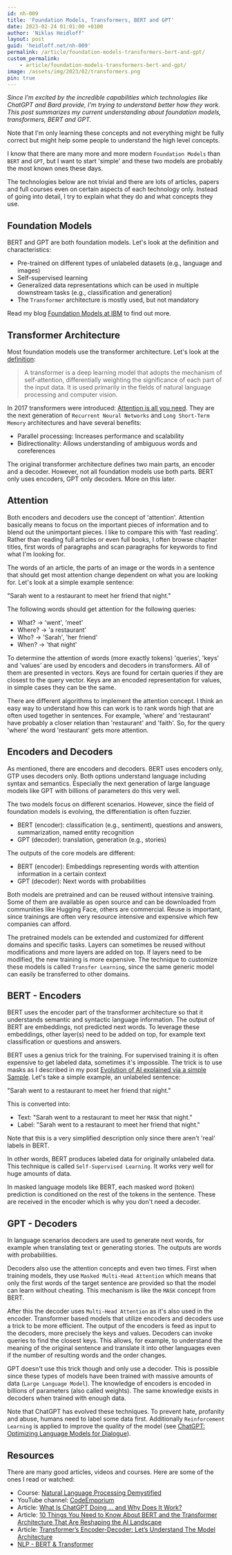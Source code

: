 ```yaml
---
id: nh-009
title: 'Foundation Models, Transformers, BERT and GPT'
date: 2023-02-24 01:01:00 +0100
author: 'Niklas Heidloff'
layout: post
guid: 'heidloff.net/nh-009'
permalink: /article/foundation-models-transformers-bert-and-gpt/
custom_permalink:
    - article/foundation-models-transformers-bert-and-gpt/
image: /assets/img/2023/02/transformers.png
pin: true
---
```



*Since I'm excited by the incredible capabilities which technologies like ChatGPT and Bard provide, I'm trying to understand better how they work. This post summarizes my current understanding about foundation models, transformers, BERT and GPT.*

Note that I'm only learning these concepts and not everything might be fully correct but might help some people to understand the high level concepts. 

I know that there are many more and more modern `Foundation Models` than `BERT` and `GPT`, but I want to start 'simple' and these two models are probably the most known ones these days.

The technologies below are not trivial and there are lots of articles, papers and full courses even on certain aspects of each technology only. Instead of going into detail, I try to explain what they do and what concepts they use.


## Foundation Models

BERT and GPT are both foundation models. Let's look at the definition and characteristics:

- Pre-trained on different types of unlabeled datasets (e.g., language and images)
- Self-supervised learning
- Generalized data representations which can be used in multiple downstream tasks (e.g., classification and generation)
- The `Transformer` architecture is mostly used, but not mandatory

Read my blog [Foundation Models at IBM](https://heidloff.net/article/foundation-models-at-ibm/) to find out more.


## Transformer Architecture

Most foundation models use the transformer architecture. Let's look at the [definition](https://en.wikipedia.org/wiki/Transformer_(machine_learning_model)):

> A transformer is a deep learning model that adopts the mechanism of self-attention, differentially weighting the significance of each part of the input data. It is used primarily in the fields of natural language processing and computer vision.

In 2017 transformers were introduced: [Attention is all you need](https://arxiv.org/pdf/1706.03762.pdf). They are the next generation of `Recurrent Neural Networks` and `Long Short-Term Memory` architectures and have several benefits:

* Parallel processing: Increases performance and scalability
* Bidirectionality: Allows understanding of ambiguous words and coreferences

The original transformer architecture defines two main parts, an encoder and a decoder. However, not all foundation models use both parts. BERT only uses encoders, GPT only decoders. More on this later.


## Attention

Both encoders and decoders use the concept of 'attention'. Attention basically means to focus on the important pieces of information and to blend out the unimportant pieces. I like to compare this with 'fast reading'. Rather than reading full articles or even full books, I often browse chapter titles, first words of paragraphs and scan paragraphs for keywords to find what I'm looking for.

The words of an article, the parts of an image or the words in a sentence that should get most attention change dependent on what you are looking for. Let's look at a simple example sentence:

"Sarah went to a restaurant to meet her friend that night."

The following words should get attention for the following queries:

* What? -> 'went', 'meet'
* Where? -> 'a restaurant'
* Who? -> 'Sarah', 'her friend'
* When? -> 'that night'

To determine the attention of words (more exactly tokens) 'queries', 'keys' and 'values' are used by encoders and decoders in transformers. All of them are presented in vectors. Keys are found for certain queries if they are closest to the query vector. Keys are an encoded representation for values, in simple cases they can be the same.

There are different algorithms to implement the attention concept. I think an easy way to understand how this can work is to rank words high that are often used together in sentences. For example, 'where' and 'restaurant' have probably a closer relation than 'restaurant' and 'faith'. So, for the query 'where' the word 'restaurant' gets more attention.


## Encoders and Decoders 

As mentioned, there are encoders and decoders. BERT uses encoders only, GTP uses decoders only. Both options understand language including syntax and semantics. Especially the next generation of large language models like GPT with billions of parameters do this very well. 

The two models focus on different scenarios. However, since the field of foundation models is evolving, the differentiation is often fuzzier.

* BERT (encoder): classification (e.g., sentiment), questions and answers, summarization, named entity recognition
* GPT (decoder): translation, generation (e.g., stories)

The outputs of the core models are different:

* BERT (encoder): Embeddings representing words with attention information in a certain context
* GPT (decoder): Next words with probabilities

Both models are pretrained and can be reused without intensive training. Some of them are available as open source and can be downloaded from communities like Hugging Face, others are commercial. Reuse is important, since trainings are often very resource intensive and expensive which few companies can afford.

The pretrained models can be extended and customized for different domains and specific tasks. Layers can sometimes be reused without modifications and more layers are added on top. If layers need to be modified, the new training is more expensive. The technique to customize these models is called `Transfer Learning`, since the same generic model can easily be transferred to other domains.


## BERT - Encoders

BERT uses the encoder part of the transformer architecture so that it understands semantic and syntactic language information. The output of BERT are embeddings, not predicted next words. To leverage these embeddings, other layer(s) need to be added on top, for example text classification or questions and answers.

BERT uses a genius trick for the training. For supervised training it is often expensive to get labeled data, sometimes it's impossible. The trick is to use masks as I described in my post [Evolution of AI explained via a simple Sample](https://heidloff.net/article/evolution-of-ai-simple-sample/). Let's take a simple example, an unlabeled sentence:

"Sarah went to a restaurant to meet her friend that night."

This is converted into: 

* Text: "Sarah went to a restaurant to meet her `MASK` that night."
* Label: "Sarah went to a restaurant to meet her friend that night."

Note that this is a very simplified description only since there aren't 'real' labels in BERT.

In other words, BERT produces labeled data for originally unlabeled data. This technique is called `Self-Supervised Learning`. It works very well for huge amounts of data.

In masked language models like BERT, each masked word (token) prediction is conditioned on the rest of the tokens in the sentence. These are received in the encoder which is why you don't need a decoder.


## GPT - Decoders

In language scenarios decoders are used to generate next words, for example when translating text or generating stories. The outputs are words with probabilities.

Decoders also use the attention concepts and even two times. First when training models, they use `Masked Multi-Head Attention` which means that only the first words of the target sentence are provided so that the model can learn without cheating. This mechanism is like the `MASK` concept from BERT.

After this the decoder uses `Multi-Head Attention` as it's also used in the encoder. Transformer based models that utilize encoders and decoders use a trick to be more efficient. The output of the encoders is feed as input to the decoders, more precisely the keys and values. Decoders can invoke queries to find the closest keys. This allows, for example, to understand the meaning of the original sentence and translate it into other languages even if the number of resulting words and the order changes.

GPT doesn't use this trick though and only use a decoder. This is possible since these types of models have been trained with massive amounts of data (`Large Language Model`). The knowledge of encoders is encoded in billions of parameters (also called weights). The same knowledge exists in decoders when trained with enough data.

Note that ChatGPT has evolved these techniques. To prevent hate, profanity and abuse, humans need to label some data first. Additionally `Reinforcement Learning` is applied to improve the quality of the model (see [ChatGPT: Optimizing Language Models for Dialogue](https://openai.com/blog/chatgpt/)).


## Resources

There are many good articles, videos and courses. Here are some of the ones I read or watched:

* Course: [Natural Language Processing Demystified](https://www.nlpdemystified.org/)
* YouTube channel: [CodeEmporium](https://www.youtube.com/@CodeEmporium)
* Article: [What Is ChatGPT Doing … and Why Does It Work?](https://writings.stephenwolfram.com/2023/02/what-is-chatgpt-doing-and-why-does-it-work/)
* Article: [10 Things You Need to Know About BERT and the Transformer Architecture That Are Reshaping the AI Landscape](https://neptune.ai/blog/bert-and-the-transformer-architecture)
* Article: [Transformer’s Encoder-Decoder: Let’s Understand The Model Architecture](https://kikaben.com/transformers-encoder-decoder/)
* [NLP - BERT & Transformer](https://jonathan-hui.medium.com/nlp-bert-transformer-7f0ac397f524)